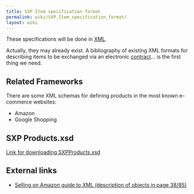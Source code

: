 ```yaml
---
title: SXP Item specification format
permalink: wiki/SXP_Item_specification_format/
layout: wiki
---
```


These specifications will be done in [XML](/wiki/XML "wikilink").

Actually, they may already exist. A bibliography of existing XML formats
for describing items to be exchanged via an electronic
[contract](/wiki/Contracts "wikilink")... is the first thing we need.

Related Frameworks
------------------

There are some XML schemas for defining products in the most known
e-commerce websites:

-   Amazon
-   Google Shopping

SXP Products.xsd
----------------

[Link for downloading
SXPProducts.xsd](https://docs.google.com/file/d/0B4JKZAq0izyxZTVickJ2MDM5VDQ/edit?usp=sharing)

External links
--------------

-   [Selling on Amazon guide to XML (description of objects in
    page 38/85)](https://images-na.ssl-images-amazon.com/images/G/01/rainier/help/XML_Documentation_Intl.pdf)

